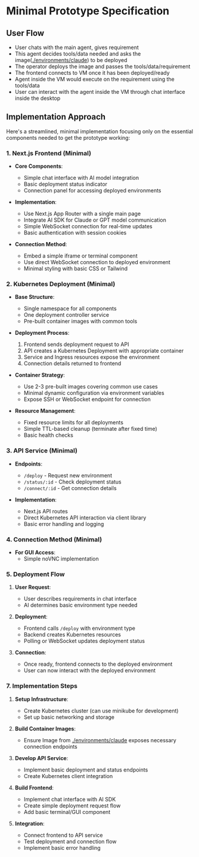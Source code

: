 # Minimal Prototype Specification

## User Flow

- User chats with the main agent, gives requirement
- This agent decides tools/data needed and asks the image([./environments/claude](./environments/claude)) to be deployed
- The operator deploys the image and passes the tools/data/requirement
- The frontend connects to VM once it has been deployed/ready
- Agent inside the VM would execute on the requirement using the tools/data
- User can interact with the agent inside the VM through chat interface inside the desktop

## Implementation Approach

Here's a streamlined, minimal implementation focusing only on the essential components needed to get the prototype working:

### 1. Next.js Frontend (Minimal)

- **Core Components**:
  - Simple chat interface with AI model integration
  - Basic deployment status indicator
  - Connection panel for accessing deployed environments

- **Implementation**:
  - Use Next.js App Router with a single main page
  - Integrate AI SDK for Claude or GPT model communication
  - Simple WebSocket connection for real-time updates
  - Basic authentication with session cookies

- **Connection Method**:
  - Embed a simple iframe or terminal component
  - Use direct WebSocket connection to deployed environment
  - Minimal styling with basic CSS or Tailwind

### 2. Kubernetes Deployment (Minimal)

- **Base Structure**:
  - Single namespace for all components
  - One deployment controller service
  - Pre-built container images with common tools

- **Deployment Process**:
  1. Frontend sends deployment request to API
  2. API creates a Kubernetes Deployment with appropriate container
  3. Service and Ingress resources expose the environment
  4. Connection details returned to frontend

- **Container Strategy**:
  - Use 2-3 pre-built images covering common use cases
  - Minimal dynamic configuration via environment variables
  - Expose SSH or WebSocket endpoint for connection

- **Resource Management**:
  - Fixed resource limits for all deployments
  - Simple TTL-based cleanup (terminate after fixed time)
  - Basic health checks

### 3. API Service (Minimal)

- **Endpoints**:
  - `/deploy` - Request new environment
  - `/status/:id` - Check deployment status
  - `/connect/:id` - Get connection details

- **Implementation**:
  - Next.js API routes
  - Direct Kubernetes API interaction via client library
  - Basic error handling and logging

### 4. Connection Method (Minimal)

- **For GUI Access**:
  - Simple noVNC implementation


### 5. Deployment Flow

1. **User Request**:
   - User describes requirements in chat interface
   - AI determines basic environment type needed

2. **Deployment**:
   - Frontend calls `/deploy` with environment type
   - Backend creates Kubernetes resources
   - Polling or WebSocket updates deployment status

3. **Connection**:
   - Once ready, frontend connects to the deployed environment
   - User can now interact with the deployed environment


### 7. Implementation Steps

1. **Setup Infrastructure**:
   - Create Kubernetes cluster (can use minikube for development)
   - Set up basic networking and storage

2. **Build Container Images**:
   - Ensure Image from [./environments/claude](./environments/claude/Dockerfile) exposes necessary connection endpoints

3. **Develop API Service**:
   - Implement basic deployment and status endpoints
   - Create Kubernetes client integration

4. **Build Frontend**:
   - Implement chat interface with AI SDK
   - Create simple deployment request flow
   - Add basic terminal/GUI component

5. **Integration**:
   - Connect frontend to API service
   - Test deployment and connection flow
   - Implement basic error handling

